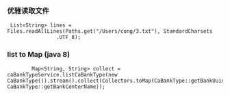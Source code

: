### 优雅读取文件

```
 List<String> lines = Files.readAllLines(Paths.get("/Users/cong/3.txt"), StandardCharsets
                .UTF_8);
```


### list to Map (java 8)
```
        Map<String, String> collect = caBankTypeService.listCaBankType(new CaBankType()).stream().collect(Collectors.toMap(CaBankType::getBankUuid, CaBankType::getBankCenterName));


```